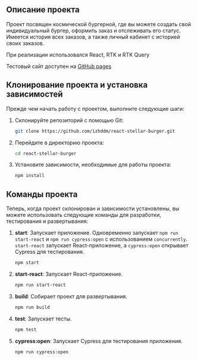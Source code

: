 ## Описание проекта
Проект посвящен космической бургерной, где вы можете создать свой индивидуальный бургер, оформить заказ и отслеживать его статус. Имеется история всех заказов, а также личный кабинет с историей своих заказов.

При реализации использовался React, RTK и RTK Query

Тестовый сайт доступен на [GitHub pages](https://izhddm.github.io/react-stellar-burger/)

## Клонирование проекта и установка зависимостей

Прежде чем начать работу с проектом, выполните следующие шаги:

1. Склонируйте репозиторий с помощью Git:

    ```bash
    git clone https://github.com/izhddm/react-stellar-burger.git
    ```

2. Перейдите в директорию проекта:

    ```bash
    cd react-stellar-burger
    ```

3. Установите зависимости, необходимые для работы проекта:

    ```bash
    npm install
    ```

## Команды проекта

Теперь, когда проект склонирован и зависимости установлены, вы можете использовать следующие команды для разработки, тестирования и развертывания:

1. **start**: Запускает приложение. Одновременно запускает `npm run start-react` и `npm run cypress:open` с использованием `concurrently`. `start-react` запускает React-приложение, а `cypress:open` открывает Cypress для тестирования.

    ```bash
    npm start
    ```

2. **start-react**: Запускает React-приложение.

    ```bash
    npm run start-react
    ```

3. **build**: Собирает проект для развертывания.

    ```bash
    npm run build
    ```

4. **test**: Запускает тесты.

    ```bash
    npm test
    ```

5. **cypress:open**: Запускает Cypress для тестирования приложения.

    ```bash
    npm run cypress:open
    ```
